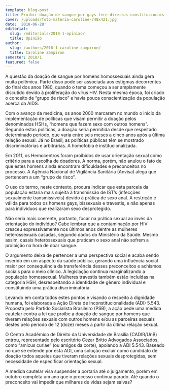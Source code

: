 ```yaml
---
template: blog-post
title: Proibir doação de sangue por gays fere direitos constitucionais
cover: /uploads/foto-materia-caroline-748x421.jpg
date: '2018-06-28'
editorial:
  slug: /editorials/2018-1-opiniao/
  title: Opinião
author:
  slug: /authors/2018-1-caroline-zampiron/
  title: Caroline Zampiron
semester: 2018/1
featured: false
---
```

A questão da doação de sangue por homens homossexuais ainda gera muita polêmica. Parte disso pode ser associada aos estigmas decorrentes do final dos anos 1980, quando o tema começou a ser amplamente discutido devido à proliferação do vírus HIV. Nesta mesma época, foi criado o conceito de “grupo de risco” e havia pouca conscientização da população acerca da AIDS.



Com o avanço da medicina, os anos 2000 marcaram no mundo o início da implementação de políticas que visam permitir a doação pelos denominados HSHs, “homens que fazem sexo com outros homens”. Segundo estas políticas, a doação seria permitida desde que respeitado determinado período, que varia entre seis meses a cinco anos após a última relação sexual. Já no Brasil, as políticas públicas têm se mostrado discriminatórias e arbitrárias. A homofobia é institucionalizada.



Em 2011, os Hemocentros foram proibidos de usar orientação sexual como critério para a escolha de doadores. A norma, porém, não anulou o fato de que estes homens ainda encontram dificuldades e preconceitos no processo. A Agência Nacional de Vigilância Sanitária (Anvisa) alega que pertencem a um “grupo de risco”.



O uso do termo, neste contexto, procura indicar que esta parcela da população estaria mais sujeita à transmissão de IST’s (infecções sexualmente transmissíveis) devido à prática de sexo anal. A restrição é válida para todos os homens gays, bissexuais e travestis, e não apenas para indivíduos que realizaram sexo desprotegido.



Não seria mais coerente, portanto, focar na prática sexual ao invés da orientação do indivíduo? Cabe lembrar que a contaminação por HIV cresceu expressivamente nos últimos anos dentre as mulheres heterossexuais casadas, segundo dados do Ministério da Saúde. Mesmo assim, casais heterossexuais que praticam o sexo anal não sofrem a proibição na hora de doar sangue.



O argumento deixa de pertencer a uma perspectiva social e acaba sendo inserido em um aspecto da saúde pública, gerando uma influência social maior por consequência da transferência desses preconceitos e achismos sociais para o meio clínico. A legislação continua marginalizando a população homossexual. Mulheres travestis também estão incluídas na categoria HSH, desrespeitando a identidade de gênero individual e constituindo uma prática discriminatória.



Levando em conta todos estes pontos e visando o respeito à dignidade humana, foi elaborada a Ação Direta de Inconstitucionalidade (ADI) 5.543. Proposta pelo Partido Socialista Brasileiro (PSB), a ação pede uma medida cautelar contra a lei que proíbe a doação de sangue por homens que tiveram relações sexuais com outros homens e/ou as parceiras sexuais destes pelo período de 12 (doze) meses a partir da última relação sexual.



O Centro Acadêmico de Direito da Universidade de Brasília (CADIR/UnB) entrou, representado pelo escritório Cezar Britto Advogados Associados, como “amicus curiae” (ou amigos da corte), apoiando a ADI 5.543. Baseado no que se entende por esta ADI, uma solução excluir como candidato de doação todos aqueles que tiveram relações sexuais desprotegidas, sem necessidade de especificar orientação sexual.



A medida cautelar visa suspender a portaria até o julgamento, porém em outubro completa um ano que o processo continua parado. Até quando o preconceito vai impedir que milhares de vidas sejam salvas?
